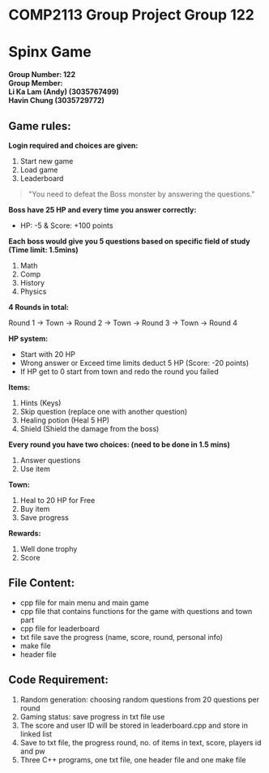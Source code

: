 # COMP2113 Group Project Group 122
# Spinx Game

__Group Number: 122__ <br/>
__Group Member: <br/>
Li Ka Lam (Andy) (3035767499) <br/>
Havin Chung (3035729772)__

## Game rules:
__Login required and choices are given:__
1) Start new game
2) Load game
3) Leaderboard

> "You need to defeat the Boss monster by answering the questions."

__Boss have 25 HP and every time you answer correctly:__ <br/>
- HP: -5 & Score: +100 points

__Each boss would give you 5 questions based on specific field of study (Time limit: 1.5mins)__
1) Math
2) Comp
3) History
4) Physics

__4 Rounds in total:__

Round 1 -> Town -> Round 2 -> Town -> Round 3 -> Town -> Round 4

__HP system:__
- Start with 20 HP
- Wrong answer or Exceed time limits deduct 5 HP (Score: -20 points)
- If HP get to 0 start from town and redo the round you failed

__Items:__
1) Hints (Keys)
2) Skip question (replace one with another question)
3) Healing potion (Heal 5 HP)
4) Shield (Shield the damage from the boss)

__Every round you have two choices: (need to be done in 1.5 mins)__
1) Answer questions
2) Use item

__Town:__
1) Heal to 20 HP for Free
2) Buy item
3) Save progress

__Rewards:__
1) Well done trophy
2) Score

## File Content:
- cpp file for main menu and main game
- cpp file that contains functions for the game with questions and town part
- cpp file for leaderboard
- txt file save the progress (name, score, round, personal info)
- make file
- header file

## Code Requirement:
1) Random generation: choosing random questions from 20 questions per round
2) Gaming status: save progress in txt file use <fstream>
3) The score and user ID will be stored in leaderboard.cpp and store in linked list
4) Save to txt file, the progress round, no. of items in text, score, players id and pw
5) Three C++ programs, one txt file, one header file and one make file
